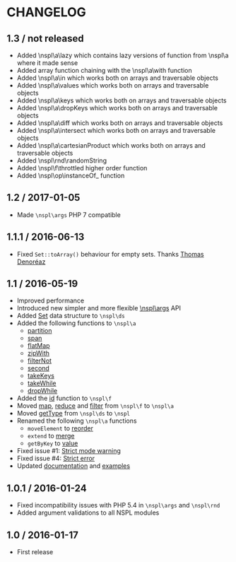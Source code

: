 # CHANGELOG

## 1.3 / not released

* Added \nspl\a\lazy which contains lazy versions of function from \nspl\a where it made sense
* Added array function chaining with the \nspl\a\with function
* Added \nspl\a\in which works both on arrays and traversable objects
* Added \nspl\a\values which works both on arrays and traversable objects
* Added \nspl\a\keys which works both on arrays and traversable objects
* Added \nspl\a\dropKeys which works both on arrays and traversable objects
* Added \nspl\a\diff which works both on arrays and traversable objects
* Added \nspl\a\intersect which works both on arrays and traversable objects
* Added \nspl\a\cartesianProduct which works both on arrays and traversable objects
* Added \nspl\rnd\randomString
* Added \nspl\f\throttled higher order function
* Added \nspl\op\instanceOf_ function

## 1.2 / 2017-01-05

* Made ```\nspl\args``` PHP 7 compatible

## 1.1.1 / 2016-06-13

* Fixed ```Set::toArray()``` behaviour for empty sets. Thanks [Thomas Denoréaz](https://github.com/ThmX)

## 1.1 / 2016-05-19

* Improved performance
* Introduced new simpler and more flexible [\nspl\args](https://github.com/ihor/Nspl#nsplargs) API
* Added [Set](https://github.com/ihor/Nspl#set) data structure to ```\nspl\ds```
* Added the following functions to ```\nspl\a```
    * [partition](https://github.com/ihor/Nspl#partitionpredicate-sequence)
    * [span](https://github.com/ihor/Nspl#spanpredicate-sequence)
    * [flatMap](https://github.com/ihor/Nspl#flatmapfunction-sequence)
    * [zipWith](https://github.com/ihor/Nspl#zipwithfunction-sequence1-sequence2)
    * [filterNot](https://github.com/ihor/Nspl#filternotpredicate-sequence)
    * [second](https://github.com/ihor/Nspl#secondsequence)
    * [takeKeys](https://github.com/ihor/Nspl#takekeyssequence-array-keys)
    * [takeWhile](https://github.com/ihor/Nspl#takewhilepredicate-sequence)
    * [dropWhile](https://github.com/ihor/Nspl#dropwhilepredicate-sequence)
* Added the [id](https://github.com/ihor/Nspl#idvalue) function to ```\nspl\f```
* Moved [map](https://github.com/ihor/Nspl#mapfunction-sequence), [reduce](https://github.com/ihor/Nspl#reducefunction-sequence-initial--0) and [filter](https://github.com/ihor/Nspl#filterpredicate-sequence) from ```\nspl\f``` to ```\nspl\a```
* Moved [getType](https://github.com/ihor/Nspl#gettypevar) from ```\nspl\ds``` to ```\nspl```
* Renamed the following ```\nspl\a``` functions
    * ```moveElement``` to [reorder](https://github.com/ihor/Nspl#reorderarray-list-from-to)
    * ```extend``` to [merge](https://github.com/ihor/Nspl#mergesequence1-sequence2)
    * ```getByKey``` to [value](https://github.com/ihor/Nspl#valuearray-key-default--null)
* Fixed issue #1: [Strict mode warning](https://github.com/ihor/Nspl/issues/1)
* Fixed issue #4: [Strict error](https://github.com/ihor/Nspl/issues/4)
* Updated [documentation](https://github.com/ihor/Nspl#non-standard-php-library-nspl) and [examples](https://github.com/ihor/Nspl/tree/master/examples)

## 1.0.1 / 2016-01-24

* Fixed incompatibility issues with PHP 5.4 in ```\nspl\args``` and ```\nspl\rnd```
* Added argument validations to all NSPL modules


## 1.0 / 2016-01-17

* First release
